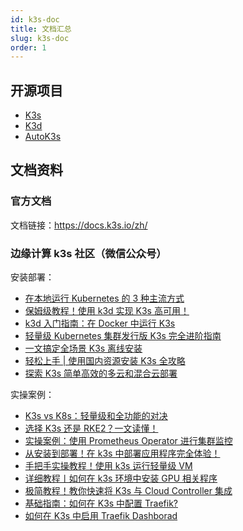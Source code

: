```yaml
---
id: k3s-doc
title: 文档汇总
slug: k3s-doc
order: 1
---
```


## 开源项目

- [K3s](https://github.com/k3s-io/k3s)
- [K3d](https://github.com/k3d-io/k3d)
- [AutoK3s](https://github.com/cnrancher/autok3s)

## 文档资料

### 官方文档

文档链接：https://docs.k3s.io/zh/

### 边缘计算 k3s 社区（微信公众号）

安装部署：

- [在本地运行 Kubernetes 的 3 种主流方式](https://mp.weixin.qq.com/s/pDE7DHwoled56wSjBoBgxA)
- [保姆级教程！使用 k3d 实现 K3s 高可用！](https://mp.weixin.qq.com/s/Omdo2uiYwaNs8pDSVKDk1Q)
- [k3d 入门指南：在 Docker 中运行 K3s](https://mp.weixin.qq.com/s/1iLxMlTszfP9gFMZn2jPbA)
- [轻量级 Kubernetes 集群发行版 K3s 完全进阶指南](https://mp.weixin.qq.com/s/XZPgnB0TxWcq_LKpO3ap9A)
- [一文搞定全场景 K3s 离线安装](https://mp.weixin.qq.com/s/pfUM6tr2HDeFyJExFVAc4Q)
- [轻松上手 | 使用国内资源安装 K3s 全攻略](https://mp.weixin.qq.com/s/PBX_VIZgigQ7EEDLBWmPCA)
- [探索 K3s 简单高效的多云和混合云部署](https://mp.weixin.qq.com/s/EOYSSDyrRbg0G9P-PbYtZQ)

实操案例：

- [K3s vs K8s：轻量级和全功能的对决](https://mp.weixin.qq.com/s/575ZBryg4bv9k01To1QY7w)
- [选择 K3s 还是 RKE2？一文读懂！](https://mp.weixin.qq.com/s/f4KikyrSNgVDJavTDYdWfg)
- [实操案例：使用 Prometheus Operator 进行集群监控](https://mp.weixin.qq.com/s/_Kk0xz97w_AblIWVlv7XFw)
- [从安装到部署！在 k3s 中部署应用程序完全体验！](https://mp.weixin.qq.com/s/ydD6V6dO89ZSfWc_MyECWg)
- [手把手实操教程！使用 k3s 运行轻量级 VM](https://mp.weixin.qq.com/s/632N3Hg5kCEJeDPnfWP2Tg)
- [详细教程丨如何在 k3s 环境中安装 GPU 相关程序](https://mp.weixin.qq.com/s/fmjsUoBL7v2GyZD6uvu-Xg)
- [极简教程！教你快速将 K3s 与 Cloud Controller 集成](https://mp.weixin.qq.com/s/7GXJOngIvMUqDD3Z7uyvqA)
- [基础指南：如何在 K3s 中配置 Traefik?](https://mp.weixin.qq.com/s/EOvdzbrWeUlOOhRDuOwO2w)
- [如何在 K3s 中启用 Traefik Dashborad](https://mp.weixin.qq.com/s/maJoSGGaygo-Oux1_bbSEg)
